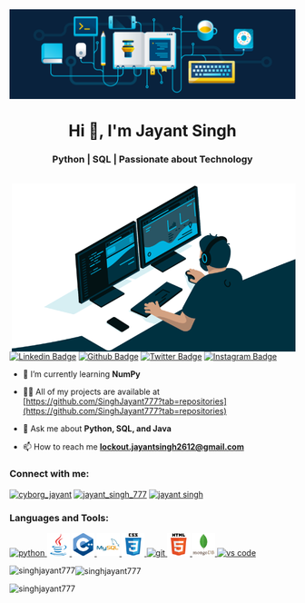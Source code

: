 <img src="https://github.com/SinghJayant777/SinghJayant777/blob/main/banner.png" alt="Your Image" align="center">
<h1 align="center">Hi 👋, I'm Jayant Singh</h1>
<h3 align="center">Python | SQL | Passionate about Technology</h3> <br>
<img align="right" alt="Analysis" width="500" src="https://github.com/Potential17/Potential17/blob/master/user.gif" 

[![Linkedin Badge](https://img.shields.io/badge/-LinkedIn-blue?style=flat-square&logo=Linkedin&logoColor=white&link=https://www.linkedin.com/in/jayantsingh2612/)](https://www.linkedin.com/in/jayantsingh2612/)
[![Github Badge](https://img.shields.io/badge/-Github-000?style=flat-square&logo=Github&logoColor=white&link=https://github.com/SinghJayant777)](https://github.com/SinghJayant777)
[![Twitter Badge](https://img.shields.io/badge/-Twitter-1ca0f1?style=flat-square&labelColor=1ca0f1&logo=twitter&logoColor=white&link=https://twitter.com/cyborg_jayant)](https://twitter.com/cyborg_jayant)
[![Instagram Badge](https://img.shields.io/badge/-Instagram-%23E4405F?style=flat-square&logo=Instagram&logoColor=white&link=https://www.instagram.com/jayant_singh_777/)](https://www.instagram.com/jayant_singh_777/)


- 🌱 I’m currently learning **NumPy**

- 👨‍💻 All of my projects are available at [https://github.com/SinghJayant777?tab=repositories](https://github.com/SinghJayant777?tab=repositories)

- 💬 Ask me about **Python, SQL, and Java**

- 📫 How to reach me **lockout.jayantsingh2612@gmail.com**

<h3 align="left">Connect with me:</h3>
<p align="left">
<a href="https://twitter.com/cyborg_jayant" target="blank"><img align="center" src="https://raw.githubusercontent.com/rahuldkjain/github-profile-readme-generator/master/src/images/icons/Social/twitter.svg" alt="cyborg_jayant" height="30" width="40" /></a>
<a href="https://instagram.com/jayant_singh_777" target="blank"><img align="center" src="https://raw.githubusercontent.com/rahuldkjain/github-profile-readme-generator/master/src/images/icons/Social/instagram.svg" alt="jayant_singh_777" height="30" width="40" /></a>
<a href="https://linkedin.com/in/jayant singh" target="blank"><img align="center" src="https://raw.githubusercontent.com/rahuldkjain/github-profile-readme-generator/master/src/images/icons/Social/linked-in-alt.svg" alt="jayant singh" height="30" width="40" /></a>
</p>

<h3 align="left">Languages and Tools:</h3>
<p align="left"> <a href="https://www.w3schools.com/cpp/" target="_blank" rel="noreferrer"> <img src="https://github.com/abrahamcalf/programming-languages-logos/blob/master/src/python/python.png" alt="python" width="40" height="40"/> </a> 
<a href="https://www.java.com" target="_blank" rel="noreferrer"> <img src="https://raw.githubusercontent.com/devicons/devicon/master/icons/java/java-original.svg" alt="java" width="40" height="40"/> </a> 
<a href="https://www.w3schools.com/cpp/" target="_blank" rel="noreferrer"> <img src="https://raw.githubusercontent.com/devicons/devicon/master/icons/cplusplus/cplusplus-original.svg" alt="cplusplus" width="40" height="40"/> </a> 
<a href="https://www.mysql.com/" target="_blank" rel="noreferrer"> <img src="https://raw.githubusercontent.com/devicons/devicon/master/icons/mysql/mysql-original-wordmark.svg" alt="mysql" width="40" height="40"/> </a> 
<a href="https://www.w3schools.com/css/" target="_blank" rel="noreferrer"> <img src="https://raw.githubusercontent.com/devicons/devicon/master/icons/css3/css3-original-wordmark.svg" alt="css3" width="40" height="40"/> </a> 
<a href="https://git-scm.com/" target="_blank" rel="noreferrer"> <img src="https://www.vectorlogo.zone/logos/git-scm/git-scm-icon.svg" alt="git" width="40" height="40"/> </a> 
<a href="https://www.w3.org/html/" target="_blank" rel="noreferrer"> <img src="https://raw.githubusercontent.com/devicons/devicon/master/icons/html5/html5-original-wordmark.svg" alt="html5" width="40" height="40"/> </a> 
<a href="https://www.mongodb.com/" target="_blank" rel="noreferrer"> <img src="https://raw.githubusercontent.com/devicons/devicon/master/icons/mongodb/mongodb-original-wordmark.svg" alt="mongodb" width="40" height="40"/> </a> 
<a href="https://code.visualstudio.com/" target="_blank" rel="noreferrer"> <img src="https://github.com/auchenberg/vscode-logo-svg/blob/master/vscode-logo.svg" alt="vs code" width="40" height="40"/> </a> 
</p> 

<p><img align="left" src="https://github-readme-stats.vercel.app/api?username=singhjayant777&show_icons=true&locale=en" alt="singhjayant777"/></p>
<p><img align="center" src="https://github-readme-stats.vercel.app/api/top-langs?username=singhjayant777&show_icons=true&locale=en&layout=normal" alt="singhjayant777" width="285"/></p>
<p><img align="left" src="https://github-readme-streak-stats.herokuapp.com/?user=singhjayant777&" alt="singhjayant777" width="470"/></p>


